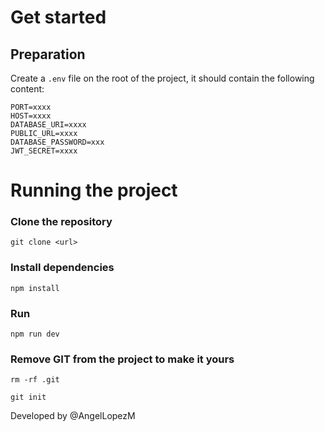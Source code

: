 # Get started

## Preparation

Create a ```.env``` file on the root of the project, it should contain the following content:

```
PORT=xxxx
HOST=xxxx
DATABASE_URI=xxxx
PUBLIC_URL=xxxx
DATABASE_PASSWORD=xxx
JWT_SECRET=xxxx
```

# Running the project

### Clone the repository

```
git clone <url>
```

### Install dependencies
```
npm install
```

### Run
```
npm run dev
```
### Remove GIT from the project to make it yours
```
rm -rf .git
```
```
git init
```

Developed by @AngelLopezM